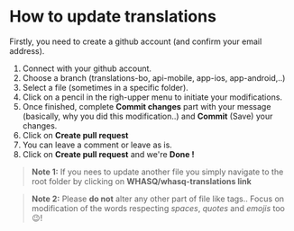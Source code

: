 # How to update translations

Firstly, you need to create a github account (and confirm your email address).

 1. Connect with your github account. 
 2. Choose a branch (translations-bo, api-mobile, app-ios, app-android,..)
 3. Select a file (sometimes in a specific folder).
 4. Click on a pencil in the righ-upper menu to initiate your modifications.
 5. Once finished, complete **Commit changes** part with your message (basically, why you did this modification..) and **Commit** (Save) your changes.
 6. Click on **Create pull request** 
 7. You can leave a comment or leave as is.
 8. Click on **Create pull request** and we're **Done !**
 
 
> **Note 1:** If you nees to update another file you simply navigate to the root folder by clicking on **WHASQ/whasq-translations link**

> **Note 2:** Please **do not** alter any other part of file like tags.. Focus on modification of the words respecting *spaces*, *quotes* and *emojis* too 😉!
